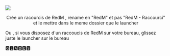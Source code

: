 <img src="https://cdn.discordapp.com/attachments/1050698501044052038/1052296980942041228/ban_discord2.jpg">


<p><center> Crée un racourcis de RedM , rename en "RedM" et pas "RedM - Raccourci" et le mettre dans le meme dossier que le launcher </center>
<img src="https://zupimages.net/up/23/04/j0iz.png" alt="" />
  <p>Ou , si vous disposez d'un raccoucis de RedM sur votre bureau, glissez juste le launcher sur le bureau
<p><Right>🅶🅻🅰🅳🅴🆂 </right>
